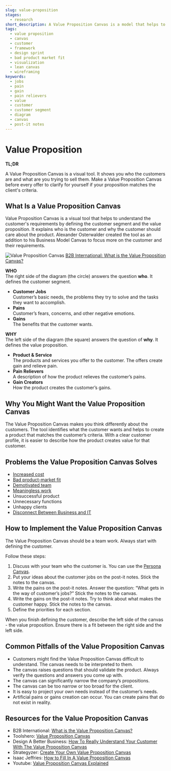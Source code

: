 ```yaml
---
slug: value-proposition
stages:
  - research
short_description: A Value Proposition Canvas is a model that helps to ensure that a product covers customer’s requirements. It defines the customer segment and the value proposition.
tags:
  - value proposition
  - canvas
  - customer
  - framework
  - design sprint
  - bad product market fit
  - visualization
  - lean canvas
  - wireframing
keywords:
  - jobs
  - pain
  - gain
  - pain relievers
  - value
  - customer
  - customer segment
  - diagram
  - canvas
  - post-it notes
---
```


# Value Proposition

**TL;DR**

A Value Proposition Canvas is a visual tool. It shows you who the customers are and what are you trying to sell them. Make a Value Proposition Canvas before every offer to clarify for yourself if your proposition matches the client's criteria.

## What Is a Value Proposition Canvas

Value Proposition Canvas is a visual tool that helps to understand the customer's requirements by defining the customer segment and the value proposition. It explains who is the customer and why the customer should care about the product. Alexander Osterwalder created the tool as an addition to his Business Model Canvas to focus more on the customer and their requirements.

![Value Proposition Canvas](/files/value_proposition_canvas.png)
[B2B International: What is the Value Proposition Canvas?](https://www.b2binternational.com/research/methods/faq/what-is-the-value-proposition-canvas/)

**WHO**  
The right side of the diagram (the circle) answers the question **who**. It defines the customer segment.

- **Customer Jobs**  
  Customer’s basic needs, the problems they try to solve and the tasks they want to accomplish.
- **Pains**  
  Customer’s fears, concerns, and other negative emotions.
- **Gains**  
  The benefits that the customer wants.

**WHY**  
The left side of the diagram (the square) answers the question of **why**. It defines the value proposition.

- **Product & Service**  
  The products and services you offer to the customer. The offers create gain and relieve pain.
- **Pain Relievers**  
  A description of how the product relieves the customer’s pains.
- **Gain Creators**  
  How the product creates the customer’s gains.

## Why You Might Want the Value Proposition Canvas

The Value Proposition Canvas makes you think differently about the customers. The tool identifies what the customer wants and helps to create a product that matches the customer’s criteria. With a clear customer profile, it is easier to describe how the product creates value for that customer.

## Problems the Value Proposition Canvas Solves

- [Increased cost](/problems/increased-cost)
- [Bad product-market fit](/problems/bad-product-market-fit)
- [Demotivated team](/problems/demotivated-team)
- [Meaningless work](/problems/meaningless-work)
- Unsuccessful product
- Unnecessary functions
- Unhappy clients
- [Disconnect Between Business and IT](/problems/disconnect-between-business-and-it)

## How to Implement the Value Proposition Canvas

The Value Proposition Canvas should be a team work. Always start with defining the customer.

Follow these steps:

1. Discuss with your team who the customer is. You can use the [Persona Canvas](https://designabetterbusiness.com/2017/09/21/step-into-the-shoes-of-your-customers-with-the-persona-canvas/).
2. Put your ideas about the customer jobs on the post-it notes. Stick the notes to the canvas.
3. Write the pains on the post-it notes. Answer the question: “What gets in the way of customer’s jobs?” Stick the notes to the canvas.
4. Write the gains on the post-it notes. Try to think about what makes the customer happy. Stick the notes to the canvas.
5. Define the priorities for each section.

When you finish defining the customer, describe the left side of the canvas - the value proposition. Ensure there is a fit between the right side and the left side.

## Common Pitfalls of the Value Proposition Canvas

- Customers might find the Value Proposition Canvas difficult to understand. The canvas needs to be interpreted to them.
- The canvas raises questions that should validate the product. Always verify the questions and answers you come up with.
- The canvas can significantly narrow the company’s propositions.
- The canvas can be too narrow or too broad for the client.
- It is easy to project your own needs instead of the customer’s needs.
- Artificial pains or gains creation can occur. You can create pains that do not exist in reality.

## Resources for the Value Proposition Canvas

- B2B International: [What is the Value Proposition Canvas?](https://www.b2binternational.com/research/methods/faq/what-is-the-value-proposition-canvas/)
- Toolshero: [Value Proposition Canvas](https://www.toolshero.com/marketing/value-proposition-canvas/)
- Design A Better Business: [How To Really Understand Your Customer With The Value Proposition Canvas](https://designabetterbusiness.com/2017/10/12/how-to-really-understand-your-customer-with-the-value-proposition-canvas/)
- Strategyzer: [Create Your Own Value Proposition Canvas](https://www.strategyzer.com/canvas/value-proposition-canvas)
- Isaac Jeffries: [How to Fill In A Value Proposition Canvas](https://isaacjeffries.com/blog/2018/2/27/how-to-fill-in-a-value-proposition-canvas)
- Youtube: [Value Proposition Canvas Explained](https://www.youtube.com/watch?v=aN36EcTE54Q)
